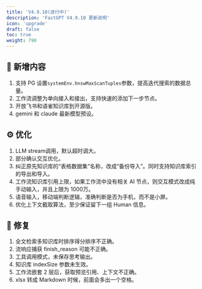```yaml
---
title: 'V4.9.10(进行中)'
description: 'FastGPT V4.9.10 更新说明'
icon: 'upgrade'
draft: false
toc: true
weight: 790
---
```



## 🚀 新增内容

1. 支持 PG 设置`systemEnv.hnswMaxScanTuples`参数，提高迭代搜索的数据总量。
2. 工作流调整为单向接入和接出，支持快速的添加下一步节点。
3. 开放飞书和语雀知识库到开源版。
4. gemini 和 claude 最新模型预设。

## ⚙️ 优化

1. LLM stream调用，默认超时调大。
2. 部分确认交互优化。
3. 纠正原先知识库的“表格数据集”名称，改成“备份导入”。同时支持知识库索引的导出和导入。
4. 工作流知识库引用上限，如果工作流中没有相关 AI 节点，则交互模式改成纯手动输入，并且上限为 1000万。
5. 语音输入，移动端判断逻辑，准确判断是否为手机，而不是小屏。
6. 优化上下文截取算法，至少保证留下一组 Human 信息。

## 🐛 修复

1. 全文检索多知识库时排序得分排序不正确。
2. 流响应捕获 finish_reason 可能不正确。
3. 工具调用模式，未保存思考输出。
4. 知识库 indexSize 参数未生效。
5. 工作流嵌套 2 层后，获取预览引用、上下文不正确。
6. xlsx 转成 Markdown 时候，前面会多出一个空格。